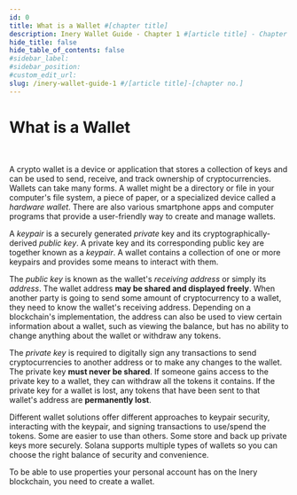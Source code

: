 ```yaml
---
id: 0
title: What is a Wallet #[chapter title]
description: Inery Wallet Guide - Chapter 1 #[article title] - Chapter [chapter no.]
hide_title: false
hide_table_of_contents: false
#sidebar_label:
#sidebar_position:
#custom_edit_url:
slug: /inery-wallet-guide-1 #/[article title]-[chapter no.]
---
```


# What is a Wallet

<br/>

A crypto wallet is a device or application that stores a collection of keys and can be used to send, receive, and track ownership of cryptocurrencies. Wallets can take many forms. A wallet might be a directory or file in your computer's file system, a piece of paper, or a specialized device called a *hardware wallet*. There are also various smartphone apps and computer programs that provide a user-friendly way to create and manage wallets.

A *keypair* is a securely generated *private* key and its cryptographically-derived *public key*. A private key and its corresponding public key are together known as a *keypair*. A wallet contains a collection of one or more keypairs and provides some means to interact with them.

The *public key* is known as the wallet's *receiving address* or simply its *address*. The wallet address **may be shared and displayed freely**. When another party is going to send some amount of cryptocurrency to a wallet, they need to know the wallet's receiving address. Depending on a blockchain's implementation, the address can also be used to view certain information about a wallet, such as viewing the balance, but has no ability to change anything about the wallet or withdraw any tokens.

The *private key* is required to digitally sign any transactions to send cryptocurrencies to another address or to make any changes to the wallet. The private key **must never be shared**. If someone gains access to the private key to a wallet, they can withdraw all the tokens it contains. If the private key for a wallet is lost, any tokens that have been sent to that wallet's address are **permanently lost**.

Different wallet solutions offer different approaches to keypair security, interacting with the keypair, and signing transactions to use/spend the tokens. Some are easier to use than others. Some store and back up private keys more securely. Solana supports multiple types of wallets so you can choose the right balance of security and convenience.

To be able to use properties your personal account has on the Inery blockchain, you need to create a wallet.
